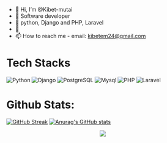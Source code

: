 - 👋 Hi, I’m @Kibet-mutai
- 👀 Software developer 
- 🌱 python, Django and PHP, Laravel
- 💞
- 📫 How to reach me - email: kibetem24@gmail.com 

<!---
Kibet-mutai/Kibet-mutai is a ✨ special ✨ repository because its `README.md` (this file) appears on your GitHub profile.
You can click the Preview link to take a look at your changes.
--->


# Tech Stacks
![Python](https://img.shields.io/badge/-Python-black?style=flat-square&logo=Python)  ![Django](https://img.shields.io/badge/-Django-black?style=flat-square&logo=Django&logoColor=green) ![PostgreSQL](https://img.shields.io/badge/-PostgreSQL-black?style=flat-square&logo=PostgreSQL)  ![Mysql](https://img.shields.io/badge/-MySQL-black?style=flat-square&logo=MySQL&logoColor=white)  ![PHP](https://img.shields.io/badge/-php-black?style=flat-square&logo=Php)  ![Laravel](https://img.shields.io/badge/-Laravel-black?style=flat-square&logo=Laravel)


# Github Stats:
[![GitHub Streak](http://github-readme-streak-stats.herokuapp.com?user=Kibet-mutai&theme=tokyonight&hide_border=true)](https://git.io/streak-stats)
[![Anurag's GitHub stats](https://github-readme-stats.vercel.app/api?username=Kibet-mutai)](https://github.com/anuraghazra/github-readme-stats)

<p align='center'><img src='https://visitor-badge.laobi.icu/badge?page_id=Kibet-mutai'></p>
